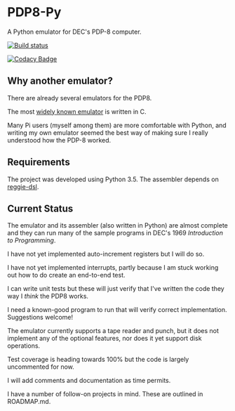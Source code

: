 # PDP8-Py

A Python emulator for DEC's PDP-8 computer.

[![Build status](https://travis-ci.org/romilly/pdp8.svg?master)](https://travis-ci.org/romilly)

[![Codacy Badge](https://api.codacy.com/project/badge/Grade/ff6e7cc106244d2ab0a27b0e5da0e096)](https://www.codacy.com/app/romilly/pdp8?utm_source=github.com&amp;utm_medium=referral&amp;utm_content=romilly/pdp8&amp;utm_campaign=Badge_Grade)

## Why another emulator?

There are already several emulators for the PDP8.

The most
[widely known emulator](https://www.raspberrypi.org/blog/pidp-8i-remaking-the-pdp-8i/)
is written in C.

Many Pi users (myself among them) are more comfortable with Python,
and writing my own emulator seemed the best way of making sure I really
understood how the PDP-8 worked.

## Requirements

The project was developed using Python 3.5. The assembler depends on
[reggie-dsl](https://pypi.org/project/reggie-dsl).

## Current Status

The emulator and its assembler (also written in Python) are almost complete
and they can run many of the sample programs in DEC's 1969 *Introduction to Programming*.

I have not yet implemented auto-increment registers but I will do so.

I have not yet implemented interrupts, partly because I am stuck working out how to do
create an end-to-end test.

I can write unit tests but these will just verify that I've written
the code they way I *think* the PDP8 works.

I need a known-good program to run that will
verify correct implementation. Suggestions welcome!

The emulator currently supports a tape reader and punch, but it does not implement any
of the optional features, nor does it yet support disk operations.

Test coverage is heading towards 100% but the code is largely uncommented for now.

I will add comments and documentation as time permits.

I have a number of follow-on projects in mind.
These are outlined in ROADMAP.md.




